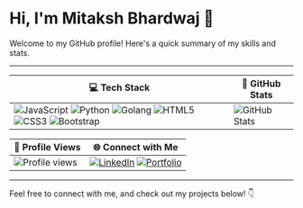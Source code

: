 # Hi, I'm Mitaksh Bhardwaj 👋

Welcome to my GitHub profile! Here's a quick summary of my skills and stats.

---

| 💻 **Tech Stack** | 🚀 **GitHub Stats** |
|-------------------|---------------------|
| ![JavaScript](https://img.shields.io/badge/JavaScript-323330?style=for-the-badge&logo=javascript&logoColor=F7DF1E) ![Python](https://img.shields.io/badge/Python-14354C?style=for-the-badge&logo=python&logoColor=white) ![Golang](https://img.shields.io/badge/Go-00ADD8?style=for-the-badge&logo=go&logoColor=white) ![HTML5](https://img.shields.io/badge/HTML5-E34F26?style=for-the-badge&logo=html5&logoColor=white) ![CSS3](https://img.shields.io/badge/CSS3-1572B6?style=for-the-badge&logo=css3&logoColor=white) ![Bootstrap](https://img.shields.io/badge/Bootstrap-563D7C?style=for-the-badge&logo=bootstrap&logoColor=white) | ![GitHub Stats](https://github-readme-stats.vercel.app/api?username=mitaksh0&show_icons=true&theme=radical) |

| 🌟 **Profile Views** | 🌐 **Connect with Me** |
|----------------------|------------------------|
| ![Profile views](https://hits.seeyoufarm.com/api/count/incr/badge.svg?url=https://github.com/mitaksh0&title=Profile%20Views) | [![LinkedIn](https://img.shields.io/badge/LinkedIn-0077B5?style=for-the-badge&logo=linkedin&logoColor=white)](https://linkedin.com/in/mitaksh-bhardwaj)  [![Portfolio](https://img.shields.io/badge/Portfolio-000000?style=for-the-badge&logo=github&logoColor=white)](https://mitaksh.cc) |

---

Feel free to connect with me, and check out my projects below! 👇
